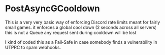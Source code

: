 # PostAsyncGCooldown

This is a very very basic way of enforcing Discord rate limits meant for fairly small games. it enforces a global cool down (2 seconds across all servers)
this is not a Queue any request sent during cooldown will be lost

I kind of coded this as a Fail-Safe in case somebody finds a vulnerability in UTPRC to spam webhooks.
